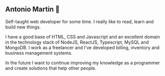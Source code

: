 ## Antonio Martin 👋


<!--
**antoniowd/antoniowd** is a ✨ _special_ ✨ repository because its `README.md` (this file) appears on your GitHub profile.

Here are some ideas to get you started:

- 🔭 I’m currently working on ...
- 🌱 I’m currently learning ...
- 👯 I’m looking to collaborate on ...
- 🤔 I’m looking for help with ...
- 💬 Ask me about ...
- 📫 How to reach me: ...
- 😄 Pronouns: ...
- ⚡ Fun fact: ...
-->


Self-taught web developer for some time. I really like to read, learn and build new things.

I have a good base of HTML, CSS and Javascript and an excellent domain in the technology stack of NodeJS, ReactJS, Typescript, MySQL and MongoDB. I work as a freelancer and I've developed billing, inventory and business management systems.

In the future I want to continue improving my knowledge as a programmer and create solutions that help other people.
